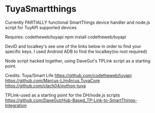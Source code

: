 # TuyaSmartthings

Currently PARTIALLY functional SmartThings device handler and node.js script for TuyAPI supported devices

Requires:
codetheweb/tuyapi
   npm install codetheweb/tuyapi
   
DevID and localkey's
   see one of the links below in order to find your specific keys. I used Android ADB to find the localkey(no root required)


Node script hacked together, using DaveGut's TPLink script as a starting point.

Credits:
Tuya/Smart Life
https://github.com/codetheweb/tuyapi
https://github.com/Marcus-L/m4rcus.TuyaCore
https://github.com/clach04/python-tuya

TPLink-used as a starting point for the DH/node.js scripts
https://github.com/DaveGut/Hub-Based_TP-Link-to-SmartThings-Integration

